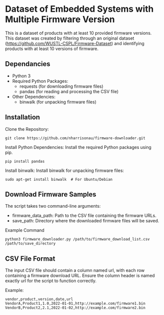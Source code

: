 # Dataset of Embedded Systems with Multiple Firmware Version

This is a dataset of products with at least 10 provided firmware versions. This dataset was created by filtering through an original dataset (https://github.com/WUSTL-CSPL/Firmware-Dataset) and identifying products with at least 10 versions of firmware.


## Dependancies

- Python 3
- Required Python Packages:
  - requests (for downloading firmware files)
  - pandas (for reading and processing the CSV file)
- Other Dependencies:
  - binwalk (for unpacking firmware files)

## Installation

Clone the Repository:

    git clone https://github.com/nharrisonau/firmware-downloader.git

Install Python Dependencies: Install the required Python packages using pip.


    pip install pandas

Install binwalk: Install binwalk for unpacking firmware files:

    sudo apt-get install binwalk  # For Ubuntu/Debian

## Download Firmware Samples

The script takes two command-line arguments:

- firmware_data_path: Path to the CSV file containing the firmware URLs.
- save_path: Directory where the downloaded firmware files will be saved.

Example Command

    python3 firmware_downloader.py /path/to/firmware_download_list.csv /path/to/save_directory

## CSV File Format

The input CSV file should contain a column named url, with each row containing a firmware download URL. Ensure the column header is named exactly url for the script to function correctly.

Example:

    vendor,product,version,date,url
    VendorA,Product1,1.0,2022-01-01,http://example.com/firmware1.bin
    VendorB,Product2,2.1,2022-01-02,http://example.com/firmware2.bin
